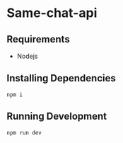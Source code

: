# Same-chat-api

## Requirements

- Nodejs

## Installing Dependencies

```
npm i
```

## Running Development

```
npm run dev
```
